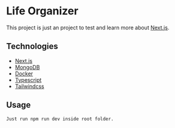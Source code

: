 # Life Organizer

This project is just an project to test and learn more about [Next.js](https://nextjs.org/).

## Technologies
- [Next.js](https://nextjs.org/)
- [MongoDB](https://mongodb.com/)
- [Docker](https://www.docker.com/)
- [Typescript](https://www.typescriptlang.org/)
- [Tailwindcss](https://tailwindcss.com/)
## Usage
```Just run npm run dev inside root folder. ```
